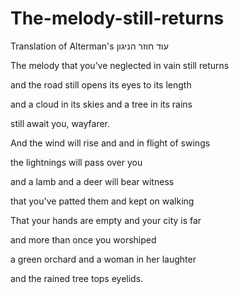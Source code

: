 # The-melody-still-returns
Translation of Alterman's עוד חוזר הניגון

The melody that you’ve neglected in vain still returns

and the road still opens its eyes to its length

and a cloud in its skies and a tree in its rains

still await you, wayfarer.



And the wind will rise and and in flight of swings

the lightnings will pass over you

and a lamb and a deer will bear witness 

that you've patted them and kept on walking



That your hands are empty and your city is far 

and more than once you worshiped 

a green orchard and a woman in her laughter 

and the rained tree tops eyelids.

